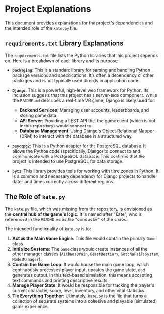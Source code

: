 # Project Explanations

This document provides explanations for the project's dependencies and the intended role of the `kate.py` file.

## `requirements.txt` Library Explanations

The `requirements.txt` file lists the Python libraries that this project depends on. Here is a breakdown of each library and its purpose:

*   **`packaging`**: This is a standard library for parsing and handling Python package versions and specifications. It's often a dependency of other packages and is not typically used directly in application code.

*   **`Django`**: This is a powerful, high-level web framework for Python. Its inclusion suggests that this project has a server-side component. While the `README.md` describes a real-time VR game, Django is likely used for:
    *   **Backend Services**: Managing user accounts, leaderboards, and storing game data.
    *   **API Server**: Providing a REST API that the game client (which is not in this repository) would connect to.
    *   **Database Management**: Using Django's Object-Relational Mapper (ORM) to interact with the database in a structured way.

*   **`psycopg2`**: This is a Python adapter for the PostgreSQL database. It allows the Python code (specifically, Django) to connect to and communicate with a PostgreSQL database. This confirms that the project is intended to use PostgreSQL for data storage.

*   **`pytz`**: This library provides tools for working with time zones in Python. It is a common and necessary dependency for Django projects to handle dates and times correctly across different regions.

## The Role of `kate.py`

The `kate.py` file, which was missing from the repository, is envisioned as the **central hub of the game's logic**. It is named after "Kate", who is referenced in the `README.md` as the "conductor" of the chaos.

The intended functionality of `kate.py` is to:

1.  **Act as the Main Game Engine**: This file would contain the primary `Game` class.
2.  **Initialize Systems**: The `Game` class would create instances of all the other manager classes (`AIChaosBrain`, `BeastBestiary`, `GotchaFailsSystem`, `ModesManager`).
3.  **Contain the Game Loop**: It would house the main game loop, which continuously processes player input, updates the game state, and generates output. In this text-based simulation, this means accepting text commands and printing descriptive results.
4.  **Manage Player State**: It would be responsible for tracking the player's current character, score, level, inventory, and other vital statistics.
5.  **Tie Everything Together**: Ultimately, `kate.py` is the file that turns a collection of separate systems into a cohesive and playable (simulated) game experience.
